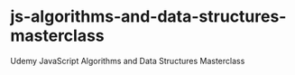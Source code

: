 # js-algorithms-and-data-structures-masterclass
Udemy JavaScript Algorithms and Data Structures Masterclass
